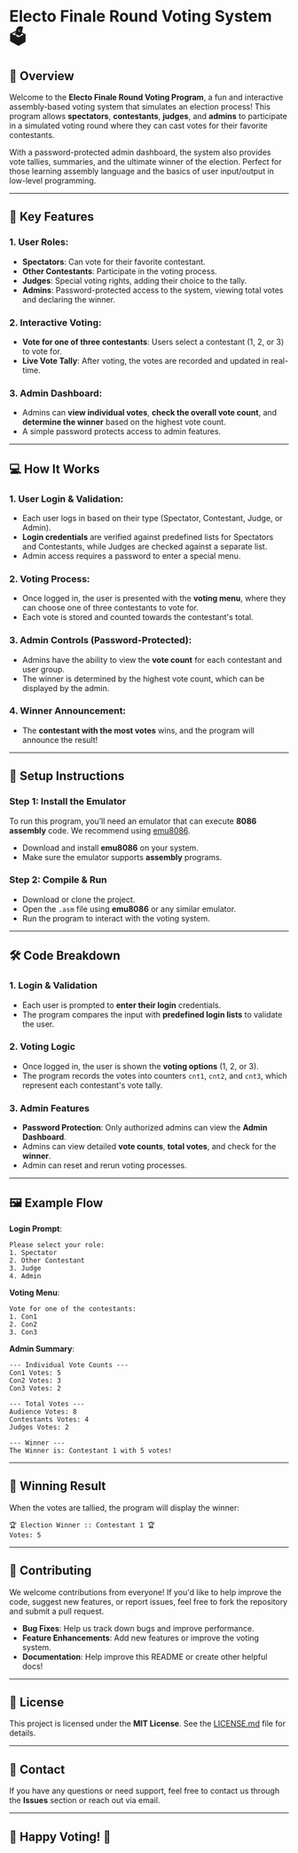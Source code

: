 # **Electo Finale Round Voting System 🗳️**

## 🚀 Overview

Welcome to the **Electo Finale Round Voting Program**, a fun and interactive assembly-based voting system that simulates an election process! This program allows **spectators**, **contestants**, **judges**, and **admins** to participate in a simulated voting round where they can cast votes for their favorite contestants.

With a password-protected admin dashboard, the system also provides vote tallies, summaries, and the ultimate winner of the election. Perfect for those learning assembly language and the basics of user input/output in low-level programming.

---

## 🎯 Key Features

### 1. **User Roles:**
   - **Spectators**: Can vote for their favorite contestant.
   - **Other Contestants**: Participate in the voting process.
   - **Judges**: Special voting rights, adding their choice to the tally.
   - **Admins**: Password-protected access to the system, viewing total votes and declaring the winner.

### 2. **Interactive Voting:**
   - **Vote for one of three contestants**: Users select a contestant (1, 2, or 3) to vote for.
   - **Live Vote Tally**: After voting, the votes are recorded and updated in real-time.

### 3. **Admin Dashboard:**
   - Admins can **view individual votes**, **check the overall vote count**, and **determine the winner** based on the highest vote count.
   - A simple password protects access to admin features.

---

## 💻 How It Works

### 1. **User Login & Validation:**
   - Each user logs in based on their type (Spectator, Contestant, Judge, or Admin).
   - **Login credentials** are verified against predefined lists for Spectators and Contestants, while Judges are checked against a separate list.
   - Admin access requires a password to enter a special menu.

### 2. **Voting Process:**
   - Once logged in, the user is presented with the **voting menu**, where they can choose one of three contestants to vote for.
   - Each vote is stored and counted towards the contestant's total.

### 3. **Admin Controls (Password-Protected):**
   - Admins have the ability to view the **vote count** for each contestant and user group.
   - The winner is determined by the highest vote count, which can be displayed by the admin.

### 4. **Winner Announcement:**
   - The **contestant with the most votes** wins, and the program will announce the result!

---

## 🔧 Setup Instructions

### Step 1: Install the Emulator

To run this program, you’ll need an emulator that can execute **8086 assembly** code. We recommend using [emu8086](http://www.emu8086.com/).

- Download and install **emu8086** on your system.
- Make sure the emulator supports **assembly** programs.

### Step 2: Compile & Run

- Download or clone the project.
- Open the `.asm` file using **emu8086** or any similar emulator.
- Run the program to interact with the voting system.

---

## 🛠️ Code Breakdown

### 1. **Login & Validation**
   - Each user is prompted to **enter their login** credentials.
   - The program compares the input with **predefined login lists** to validate the user.

### 2. **Voting Logic**
   - Once logged in, the user is shown the **voting options** (1, 2, or 3).
   - The program records the votes into counters `cnt1`, `cnt2`, and `cnt3`, which represent each contestant's vote tally.

### 3. **Admin Features**
   - **Password Protection**: Only authorized admins can view the **Admin Dashboard**.
   - Admins can view detailed **vote counts**, **total votes**, and check for the **winner**.
   - Admin can reset and rerun voting processes.

---

## 🖼️ Example Flow

**Login Prompt**:

```
Please select your role:
1. Spectator
2. Other Contestant
3. Judge
4. Admin
```

**Voting Menu**:

```
Vote for one of the contestants:
1. Con1
2. Con2
3. Con3
```

**Admin Summary**:

```
--- Individual Vote Counts ---
Con1 Votes: 5
Con2 Votes: 3
Con3 Votes: 2

--- Total Votes ---
Audience Votes: 8
Contestants Votes: 4
Judges Votes: 2

--- Winner ---
The Winner is: Contestant 1 with 5 votes!
```

---

## 🎉 Winning Result

When the votes are tallied, the program will display the winner:

```
🏆 Election Winner :: Contestant 1 🏆
Votes: 5
```

---

## 📂 Contributing

We welcome contributions from everyone! If you'd like to help improve the code, suggest new features, or report issues, feel free to fork the repository and submit a pull request.

- **Bug Fixes**: Help us track down bugs and improve performance.
- **Feature Enhancements**: Add new features or improve the voting system.
- **Documentation**: Help improve this README or create other helpful docs!

---

## 📜 License

This project is licensed under the **MIT License**. See the [LICENSE.md](LICENSE.md) file for details.

---

## 💬 Contact

If you have any questions or need support, feel free to contact us through the **Issues** section or reach out via email.

---

## 🚀 Happy Voting! 🎉
